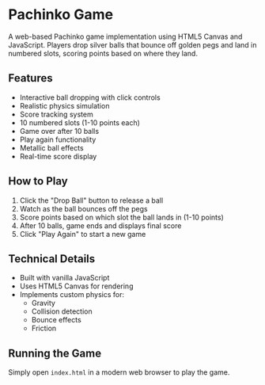 # Pachinko Game

A web-based Pachinko game implementation using HTML5 Canvas and JavaScript. Players drop silver balls that bounce off golden pegs and land in numbered slots, scoring points based on where they land.

## Features

- Interactive ball dropping with click controls
- Realistic physics simulation
- Score tracking system
- 10 numbered slots (1-10 points each)
- Game over after 10 balls
- Play again functionality
- Metallic ball effects
- Real-time score display

## How to Play

1. Click the "Drop Ball" button to release a ball
2. Watch as the ball bounces off the pegs
3. Score points based on which slot the ball lands in (1-10 points)
4. After 10 balls, game ends and displays final score
5. Click "Play Again" to start a new game

## Technical Details

- Built with vanilla JavaScript
- Uses HTML5 Canvas for rendering
- Implements custom physics for:
  - Gravity
  - Collision detection
  - Bounce effects
  - Friction

## Running the Game

Simply open `index.html` in a modern web browser to play the game. 